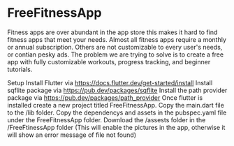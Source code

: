 # FreeFitnessApp

Fitness apps are over abundant in the app store this makes it hard to find fitness apps that meet your needs.  Almost all fitness apps require a monthly or annual subscription.  Others are not customizable to every user's needs, or contian pesky ads. The problem we are trying to solve is to create a free app with fully customizable workouts,  progress tracking, and beginner tutorials.


Setup
Install Flutter via https://docs.flutter.dev/get-started/install 
Install sqflite package via https://pub.dev/packages/sqflite
Install the path provider package via https://pub.dev/packages/path_provider
Once flutter is installed create a new project titled FreeFitnessApp. Copy the main.dart file to the /lib folder. Copy the dependencys and assets in the pubspec.yaml file under the FreeFitnessApp folder.
Download the /assests folder in the /FreeFtinessApp folder (This will enable the pictures in the app, otherwise it will show an error message of file not found)
